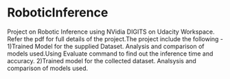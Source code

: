 # RoboticInference

Project on Robotic Inference using NVidia DIGITS on Udacity Workspace.
Refer the pdf for full details of the project.The project include the following -
1)Trained Model for the supplied Dataset. Analysis and comparison of models used.Using Evaluate command to find out the inference time and accuracy.
2)Trained model for the collected dataset. Analsysis and comparison of models used.
